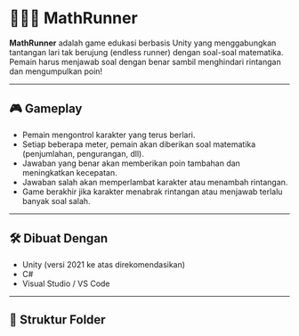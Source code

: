 # 🧠🏃‍♂️ MathRunner

**MathRunner** adalah game edukasi berbasis Unity yang menggabungkan tantangan lari tak berujung (endless runner) dengan soal-soal matematika. Pemain harus menjawab soal dengan benar sambil menghindari rintangan dan mengumpulkan poin!

---

## 🎮 Gameplay

- Pemain mengontrol karakter yang terus berlari.
- Setiap beberapa meter, pemain akan diberikan soal matematika (penjumlahan, pengurangan, dll).
- Jawaban yang benar akan memberikan poin tambahan dan meningkatkan kecepatan.
- Jawaban salah akan memperlambat karakter atau menambah rintangan.
- Game berakhir jika karakter menabrak rintangan atau menjawab terlalu banyak soal salah.

---

## 🛠️ Dibuat Dengan

- Unity (versi 2021 ke atas direkomendasikan)
- C#
- Visual Studio / VS Code

---

## 📁 Struktur Folder


